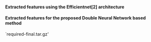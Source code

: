 #### Extracted features using the Efficientnet[2] architecture


#### Extracted features for the proposed Double Neural Network based method

`required-final.tar.gz'
